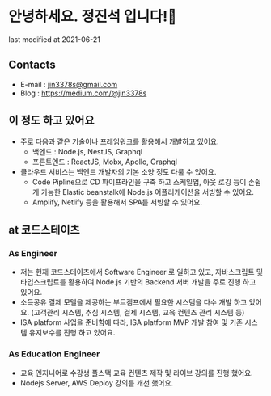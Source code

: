 # 안녕하세요. 정진석 입니다!👋
last modified at 2021-06-21

## Contacts
- E-mail : jin3378s@gmail.com
- Blog : https://medium.com/@jin3378s

## 이 정도 하고 있어요
- 주로 다음과 같은 기술이나 프레임워크를 활용해서 개발하고 있어요.
  - 백엔드 : Node.js, NestJS, Graphql
  - 프론트엔드 : ReactJS, Mobx, Apollo, Graphql
- 클라우드 서비스는 백엔드 개발자의 기본 소양 정도 다룰 수 있어요.
  - Code Pipline으로 CD 파이프라인을 구축 하고 스케일업, 아웃 로깅 등이 손쉽게 가능한 Elastic beanstalk에 Node.js 어플리케이션을 서빙할 수 있어요.
  - Amplify, Netlify 등을 활용해서 SPA를 서빙할 수 있어요.


## at 코드스테이츠
### As Engineer
- 저는 현재 코드스테이츠에서 Software Engineer 로 일하고 있고, 자바스크립트 및 타입스크립트를 활용하여 Node.js 기반의 Backend 서버 개발을 주로 진행 하고 있어요.
- 소득공유 결제 모델을 제공하는 부트캠프에서 필요한 시스템을 다수 개발 하고 있어요. (고객관리 시스템, 추심 시스템, 결제 시스템, 교육 컨텐츠 관리 시스템 등)
- ISA platform 사업을 준비함에 따라, ISA platform MVP 개발 참여 및 기존 시스템 유지보수를 진행 하고 있어요.

### As Education Engineer
- 교육 엔지니어로 수강생 풀스택 교육 컨텐츠 제작 및 라이브 강의를 진행 했어요.
- Nodejs Server, AWS Deploy 강의를 개선 했어요.


<!--
**jin3378s/jin3378s** is a ✨ _special_ ✨ repository because its `README.md` (this file) appears on your GitHub profile.

Here are some ideas to get you started:

- 🔭 I’m currently working on ...
- 🌱 I’m currently learning ...
- 👯 I’m looking to collaborate on ...
- 🤔 I’m looking for help with ...
- 💬 Ask me about ...
- 📫 How to reach me: ...
- 😄 Pronouns: ...
- ⚡ Fun fact: ...
-->
